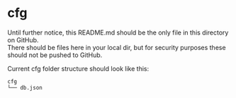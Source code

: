 # cfg
Until further notice, this README.md should be the only file in this directory on GitHub.  
There should be files here in your local dir, but for security purposes these should not be pushed to GitHub.  
  
Current cfg folder structure should look like this:


    cfg
    └── db.json
